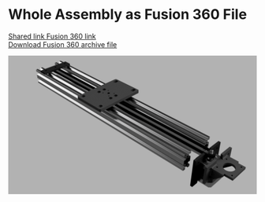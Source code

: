 # Whole Assembly as Fusion 360 File

[Shared link Fusion 360 link](https://a360.co/2WaDq9M)  
[Download Fusion 360 archive file](fab-slider-v1.f3z)

![fab-slider-v1-whole-assembly.png](fab-slider-v1-whole-assembly.png)
